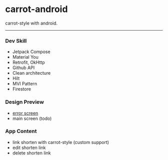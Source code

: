 # carrot-android

carrot-style with android.

---

### Dev Skill

- Jetpack Compose
- Material You
- Retrofit, OkHttp
- Github API
- Clean architecture
- Hilt
- MVI Pattern
- Firestore

### Design Preview

- [error screen](https://youtu.be/q3Hqfr9-cYw)
- main screen (todo)

### App Content

- link shorten with carrot-style (custom support)
- edit shorten link
- delete shorten link

